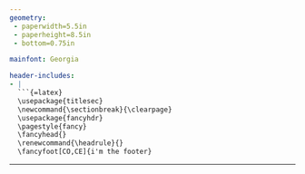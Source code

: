 ```yaml
---
geometry:
 - paperwidth=5.5in
 - paperheight=8.5in
 - bottom=0.75in

mainfont: Georgia

header-includes:
- |
  ```{=latex}
  \usepackage{titlesec}
  \newcommand{\sectionbreak}{\clearpage}
  \usepackage{fancyhdr}
  \pagestyle{fancy}
  \fancyhead{}
  \renewcommand{\headrule}{}
  \fancyfoot[CO,CE]{i'm the footer}
  ```
---
```

